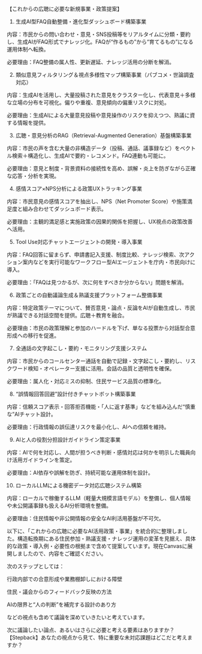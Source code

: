【これからの広聴に必要な新規事業・政策提案】

1. 生成AI型FAQ自動整備・進化型ダッシュボード構築事業

内容：市民からの問い合わせ・意見・SNS投稿等をリアルタイムに分類・要約し、生成AIがFAQ形式でナレッジ化。FAQが“作るもの”から“育てるもの”になる運用体制へ転換。

必要理由：FAQ整備の属人性、更新遅延、ナレッジ活用の分断を解消。



2. 類似意見フィルタリング＆視点多様性マップ構築事業（パブコメ・世論調査対応）

内容：生成AIを活用し、大量投稿された意見をクラスター化し、代表意見＋多様な立場の分布を可視化。偏りや重複、意見傾向の偏重リスクに対処。

必要理由：生成AIによる大量意見投稿や意見操作のリスクを抑えつつ、熟議に資する情報を提供。



3. 広聴・意見分析のRAG（Retrieval-Augmented Generation）基盤構築事業

内容：市民の声を含む大量の非構造データ（投稿、通話、議事録など）をベクトル検索＋構造化し、生成AIで要約・レコメンド。FAQ連動も可能に。

必要理由：意見と制度・背景資料の接続性を高め、誤解・炎上を防ぎながら正確な応答・分析を実現。



4. 感情スコア×NPS分析による政策UXトラッキング事業

内容：市民意見の感情スコアを抽出し、NPS（Net Promoter Score）や施策満足度と組み合わせてダッシュボード表示。

必要理由：主観的満足感と実施政策の因果的関係を把握し、UX視点の政策改善へ活用。



5. Tool Use対応チャットエージェントの開発・導入事業

内容：FAQ回答に留まらず、申請書記入支援、制度比較、ナレッジ検索、次アクション案内などを実行可能なワークフロー型AIエージェントを庁内・市民向けに導入。

必要理由：「FAQは見つかるが、次に何をすべきか分からない」問題を解消。



6. 政策ごとの自動議論生成＆熟議支援プラットフォーム整備事業

内容：特定政策テーマについて、賛否意見・論点・反論をAIが自動生成し、市民が熟議できる対話空間を提供。広聴＋教育を融合。

必要理由：市民の政策理解と参加のハードルを下げ、単なる投票から対話型合意形成への移行を促進。



7. 全通話の文字起こし・要約・モニタリング支援システム

内容：市民からのコールセンター通話を自動で記録・文字起こし・要約し、リスクワード検知・オペレーター支援に活用。会話の品質と透明性を確保。

必要理由：属人化・対応ミスの抑制、住民サービス品質の標準化。



8. “誤情報回答回避”設計付きチャットボット構築事業

内容：信頼スコア表示・回答拒否機能・「人に返す基準」などを組み込んだ“慎重な”AIチャット設計。

必要理由：行政情報の誤伝達リスクを最小化し、AIへの信頼を維持。



9. AIと人の役割分担設計ガイドライン策定事業

内容：AIで何を対応し、人間が担うべき判断・感情対応は何かを明示した職員向け活用ガイドラインを策定。

必要理由：AI依存や誤解を防ぎ、持続可能な運用体制を設計。



10. ローカルLLMによる機密データ対応広聴システム構築



内容：ローカルで稼働するLLM（軽量大規模言語モデル）を整備し、個人情報や未公開議事録も扱えるAI分析環境を整備。

必要理由：住民情報や非公開情報の安全なAI利活用基盤が不可欠。




以下に、「これからの広聴に必要なAI活用政策・事業」を統合的に整理しました。構造転換期にある住民参加・熟議支援・ナレッジ運用の変革を見据え、具体的な政策・導入例・必要性の根拠まで含めて提案しています。現在Canvasに展開しましたので、内容をご確認ください。

次のステップとしては：

行政内部での合意形成や業務棚卸しにおける障壁

住民・議会からのフィードバック反映の方法

AIの限界と“人の判断”を補完する設計のあり方


などの視点も含めて議論を深めていきたいと考えています。

次に議論したい論点、あるいはさらに必要と考える要素はありますか？【Stepback】あなたの視点から見て、特に重要な未対応課題はどこだと考えますか？
